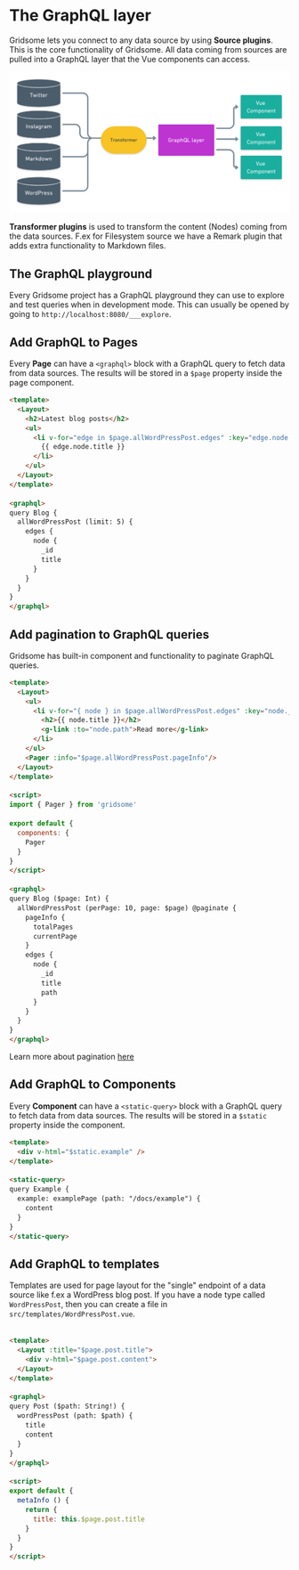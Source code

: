 # The GraphQL layer

Gridsome lets you connect to any data source by using **Source plugins**. This is the core functionality of Gridsome. All data coming from sources are pulled into a GraphQL layer that the Vue components can access.

![Git workflow](./images/graphql.png)

**Transformer plugins** is used to transform the content (Nodes) coming from the data sources. F.ex for Filesystem source we have a Remark plugin that adds extra functionality to Markdown files.


## The GraphQL playground
Every Gridsome project has a GraphQL playground they can use to explore and test queries when in development mode. This can usually be opened by going to `http://localhost:8080/___explore`.


## Add GraphQL to Pages

Every **Page** can have a `<graphql>` block with a GraphQL query
to fetch data from data sources. The results will be stored in a
`$page` property inside the page component.

```html
<template>
  <Layout>
    <h2>Latest blog posts</h2>
    <ul>
      <li v-for="edge in $page.allWordPressPost.edges" :key="edge.node._id">
        {{ edge.node.title }}
      </li>
    </ul>
  </Layout>
</template>

<graphql>
query Blog {
  allWordPressPost (limit: 5) {
    edges {
      node {
        _id
        title
      }
    }
  }
}
</graphql>
```


## Add pagination to GraphQL queries
Gridsome has built-in component and functionality to paginate GraphQL queries.


```html
<template>
  <Layout>
    <ul>
      <li v-for="{ node } in $page.allWordPressPost.edges" :key="node._id">
        <h2>{{ node.title }}</h2>
        <g-link :to="node.path">Read more</g-link>
      </li>
    </ul>
    <Pager :info="$page.allWordPressPost.pageInfo"/>
  </Layout>
</template>

<script>
import { Pager } from 'gridsome'

export default {
  components: {
    Pager
  }
}
</script>

<graphql>
query Blog ($page: Int) {
  allWordPressPost (perPage: 10, page: $page) @paginate {
    pageInfo {
      totalPages
      currentPage
    }
    edges {
      node {
        _id
        title
        path
      }
    }
  }
}
</graphql>
```
Learn more about pagination [here](/docs/pagination)


## Add GraphQL to Components

Every **Component** can have a `<static-query>` block with a GraphQL query
to fetch data from data sources. The results will be stored in a
`$static` property inside the component.

```html
<template>
  <div v-html="$static.example" />
</template>

<static-query>
query Example {
  example: examplePage (path: "/docs/example") {
    content
  }
}
</static-query>

```


## Add GraphQL to templates

Templates are used for page layout for the "single" endpoint of a data source like f.ex a WordPress blog post. If you have a node type called `WordPressPost`, then you can create a file
in `src/templates/WordPressPost.vue`.

```html

<template>
  <Layout :title="$page.post.title">
    <div v-html="$page.post.content">
  </Layout>
</template>

<graphql>
query Post ($path: String!) {
  wordPressPost (path: $path) {
    title
    content
  }
}
</graphql>

<script>
export default {
  metaInfo () {
    return {
      title: this.$page.post.title
    }
  }
}
</script>
```



